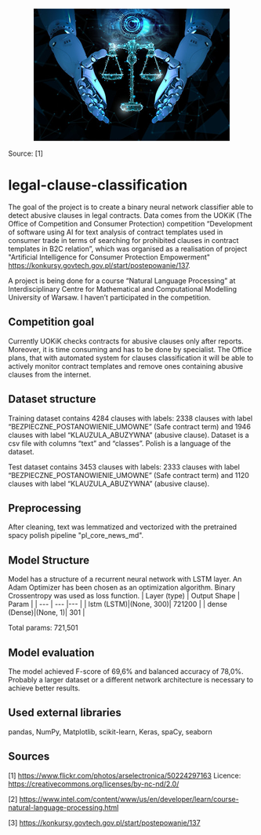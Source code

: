 <p align="center">
  <img width="400" height="269" src="https://github.com/gabriela6/legal-clause-classification/blob/main/images/law_and_technology.jpg">
</p>
Source: [1]

# legal-clause-classification
The goal of the project is to create a binary neural network classifier able to detect abusive clauses in legal contracts. Data comes from the UOKiK (The Office of Competition and Consumer Protection) competition “Development of software using AI for text analysis of contract templates used in consumer trade in terms of searching for prohibited clauses in contract templates in B2C relation”, which was organised as a realisation of project "Artificial Intelligence for Consumer Protection Empowerment" https://konkursy.govtech.gov.pl/start/postepowanie/137. 

A project is being done for a course “Natural Language Processing” at Interdisciplinary Centre for Mathematical and Computational Modelling University of Warsaw. I haven’t participated in the competition.

## Competition goal
Currently UOKiK checks contracts for abusive clauses only after reports. Moreover, it is time consuming and has to be done by specialist. The Office plans, that with automated system for clauses classification it will be able to actively monitor contract templates and remove ones containing abusive clauses from the internet. 

## Dataset structure 
Training dataset contains 4284 clauses with labels: 2338 clauses with label “BEZPIECZNE_POSTANOWIENIE_UMOWNE” (Safe contract term) and  1946 clauses with label “KLAUZULA_ABUZYWNA” (abusive clause). Dataset is a csv file with columns “text” and “classes”. Polish is a language of the dataset. 

Test dataset contains 3453 clauses with labels: 2333 clauses with label “BEZPIECZNE_POSTANOWIENIE_UMOWNE” (Safe contract term) and 1120 clauses with label “KLAUZULA_ABUZYWNA” (abusive clause).

## Preprocessing
After cleaning, text was lemmatized and vectorized with the pretrained spacy polish pipeline "pl_core_news_md". 

## Model Structure
Model has a structure of a recurrent neural network with LSTM layer. An Adam Optimizer has been chosen as an optimization algorithm. Binary Crossentropy was used as loss function.
| Layer (type) | Output Shape | Param | 
| --- | --- |--- |
| lstm (LSTM)|(None, 300)| 721200 |
| dense (Dense)|(None, 1)|  301 |

 Total params: 721,501
 
## Model evaluation
The model achieved F-score of 69,6% and balanced accuracy of 78,0%. Probably a larger dataset or a different network architecture is necessary to achieve better results. 

## Used external libraries
pandas, NumPy, Matplotlib, scikit-learn, Keras, spaCy, seaborn

## Sources
[1] https://www.flickr.com/photos/arselectronica/50224297163 Licence: https://creativecommons.org/licenses/by-nc-nd/2.0/

[2] https://www.intel.com/content/www/us/en/developer/learn/course-natural-language-processing.html

[3] https://konkursy.govtech.gov.pl/start/postepowanie/137
